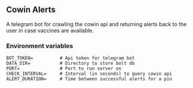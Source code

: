 ## Cowin Alerts

A telegram bot for crawling the cowin api and returning
alerts back to the user in case vaccines are available.

### Environment variables

```
BOT_TOKEN=          # Api token for telegram bot
DATA_DIR=           # Directory to store bolt db
PORT=               # Port to run server on
CHECK_INTERVAL=     # Interval (in seconds) to query cowin api
ALERT_DURATION=     # Time between successful alerts for a pin
```